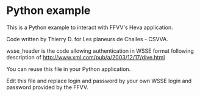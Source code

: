 # Python example

This is a Python example to interact with FFVV's Heva application.

Code written by Thierry D. for Les planeurs de Challes - CSVVA.

wsse_header is the code allowing authentication in WSSE format following description of http://www.xml.com/pub/a/2003/12/17/dive.html

You can reuse this file in your Python application.

Edit this file and replace login and password by your own WSSE login and password provided by the FFVV.
